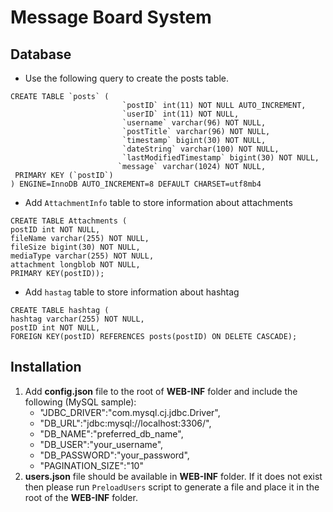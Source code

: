 # Message Board System

## Database
- Use the following query to create the posts table.
```
CREATE TABLE `posts` (
                         `postID` int(11) NOT NULL AUTO_INCREMENT,
                         `userID` int(11) NOT NULL,
                         `username` varchar(96) NOT NULL,
                         `postTitle` varchar(96) NOT NULL,
                         `timestamp` bigint(30) NOT NULL,
                         `dateString` varchar(100) NOT NULL,
                         `lastModifiedTimestamp` bigint(30) NOT NULL,
                        `message` varchar(1024) NOT NULL,
 PRIMARY KEY (`postID`)
) ENGINE=InnoDB AUTO_INCREMENT=8 DEFAULT CHARSET=utf8mb4
```

- Add `AttachmentInfo` table to store information about attachments
```
CREATE TABLE Attachments (
postID int NOT NULL,
fileName varchar(255) NOT NULL,
fileSize bigint(30) NOT NULL,
mediaType varchar(255) NOT NULL,
attachment longblob NOT NULL,
PRIMARY KEY(postID));
```

- Add `hastag` table to store information about hashtag
```
CREATE TABLE hashtag (
hashtag varchar(255) NOT NULL,
postID int NOT NULL,
FOREIGN KEY(postID) REFERENCES posts(postID) ON DELETE CASCADE);
```

## Installation
1. Add __config.json__ file to the root of __WEB-INF__ folder and include the following (MySQL sample):
    - "JDBC_DRIVER":"com.mysql.cj.jdbc.Driver",
    - "DB_URL":"jdbc:mysql://localhost:3306/",
    - "DB_NAME":"preferred_db_name",
    - "DB_USER":"your_username",
    - "DB_PASSWORD":"your_password",
    - "PAGINATION_SIZE":"10"
2. __users.json__ file should be available in __WEB-INF__ folder. If it does not exist then please run `PreloadUsers` script to generate a file and place it in the root of the __WEB-INF__ folder.